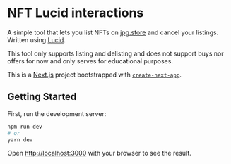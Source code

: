 # NFT Lucid interactions

A simple tool that lets you list NFTs on [jpg.store](https://jpg.store) and cancel your listings.
Written using [Lucid](https://github.com/Berry-Pool/lucid).

This tool only supports listing and delisting and does not support buys nor offers
for now and only serves for educational purposes.

This is a [Next.js](https://nextjs.org/) project bootstrapped with [`create-next-app`](https://github.com/vercel/next.js/tree/canary/packages/create-next-app).

## Getting Started

First, run the development server:

```bash
npm run dev
# or
yarn dev
```

Open [http://localhost:3000](http://localhost:3000) with your browser to see the result.

